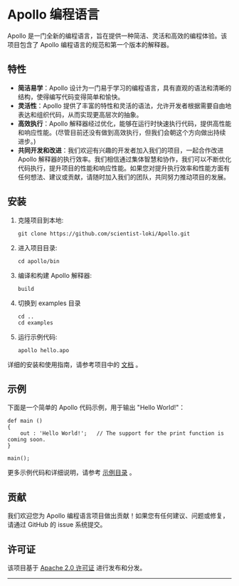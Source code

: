 # Apollo 编程语言

Apollo 是一门全新的编程语言，旨在提供一种简洁、灵活和高效的编程体验。该项目包含了 Apollo 编程语言的规范和第一个版本的解释器。

## 特性

- **简洁易学**：Apollo 设计为一门易于学习的编程语言，具有直观的语法和清晰的结构，使得编写代码变得简单和愉快。
- **灵活性**：Apollo 提供了丰富的特性和灵活的语法，允许开发者根据需要自由地表达和组织代码，从而实现更高层次的抽象。
- **高效执行**：Apollo 解释器经过优化，能够在运行时快速执行代码，提供高性能和响应性能。(尽管目前还没有做到高效执行，但我们会朝这个方向做出持续进步。)
- **共同开发和改进**：我们欢迎有兴趣的开发者加入我们的项目，一起合作改进 Apollo 解释器的执行效率。我们相信通过集体智慧和协作，我们可以不断优化代码执行，提升项目的性能和响应性能。如果您对提升执行效率和性能方面有任何想法、建议或贡献，请随时加入我们的团队，共同努力推动项目的发展。

## 安装

1. 克隆项目到本地:

    ```
    git clone https://github.com/scientist-loki/Apollo.git
    ```

2. 进入项目目录:

    ```
    cd apollo/bin
    ```

3. 编译和构建 Apollo 解释器:

    ```
    build
    ```

4. 切换到 examples 目录

    ```
    cd ..
    cd examples
    ```

5. 运行示例代码:

    ```
    apollo hello.apo
    ```

详细的安装和使用指南，请参考项目中的 [文档](docs/README.md) 。

## 示例

下面是一个简单的 Apollo 代码示例，用于输出 "Hello World!"：

```apollo
def main ()
{
    out : 'Hello World!';   // The support for the print function is coming soon.
}

main();
```

更多示例代码和详细说明，请参考 [示例目录](examples/) 。

## 贡献

我们欢迎您为 Apollo 编程语言项目做出贡献！如果您有任何建议、问题或修复，请通过 GitHub 的 issue 系统提交。

## 许可证

该项目基于 [Apache 2.0 许可证](LICENSE-Apollo) 进行发布和分发。

---
